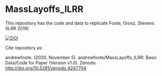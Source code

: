 # MassLayoffs_ILRR
This repository has the code and data to replicate Foote, Grosz, Stevens (ILRR 2019)


[![DOI](https://zenodo.org/badge/DOI/10.5281/zenodo.4247704.svg)](https://doi.org/10.5281/zenodo.4247704)

Cite repository as: 

andrewfoote. (2020, November 5). andrewfoote/MassLayoffs_ILRR: Basic Data/Code for Paper (Version v1.0). Zenodo. http://doi.org/10.5281/zenodo.4247704
